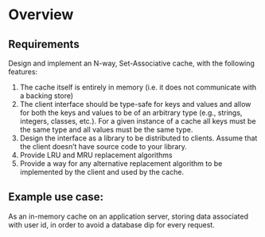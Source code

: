 # Overview

## Requirements
Design and implement an N-way, Set-Associative cache, with the following features:
1. The cache itself is entirely in memory (i.e. it does not communicate with a backing store)
2. The client interface should be type-safe for keys and values and allow for both the keys and values to be of an arbitrary type (e.g., strings, integers, classes, etc.). For a given instance of a cache all keys must be the same type and all values must be the same type.
3. Design the interface as a library to be distributed to clients. Assume that the client doesn’t have source code to your library.
4. Provide LRU and MRU replacement algorithms
5. Provide a way for any alternative replacement algorithm to be implemented by the client and used by the cache.

## Example use case:
As an in-memory cache on an application server, storing data associated with user id, in order to avoid a database dip for every request.
